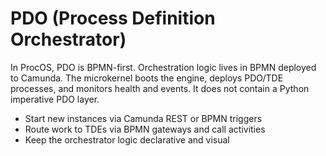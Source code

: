 # PDO (Process Definition Orchestrator)

In ProcOS, PDO is BPMN-first. Orchestration logic lives in BPMN deployed to
Camunda. The microkernel boots the engine, deploys PDO/TDE processes, and
monitors health and events. It does not contain a Python imperative PDO layer.

- Start new instances via Camunda REST or BPMN triggers
- Route work to TDEs via BPMN gateways and call activities
- Keep the orchestrator logic declarative and visual


